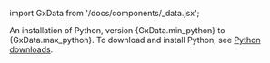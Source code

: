 import GxData from '/docs/components/_data.jsx';

<span>An installation of Python, version {GxData.min_python} to {GxData.max_python}. To download and install Python, see <a href='https://www.python.org/downloads/'>Python downloads</a>.</span>